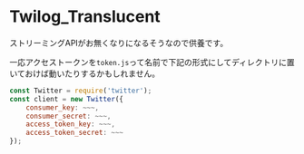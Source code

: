 # Twilog_Translucent

ストリーミングAPIがお無くなりになるそうなので供養です。

一応アクセストークンを```token.js```って名前で下記の形式にしてディレクトリに置いておけば動いたりするかもしれません。

```token.js
const Twitter = require('twitter');
const client = new Twitter({
    consumer_key: ~~~,
    consumer_secret: ~~~,
    access_token_key: ~~~,
    access_token_secret: ~~~
});
```

